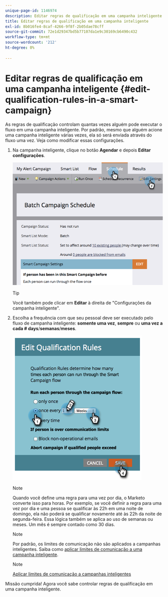 ```yaml
---
unique-page-id: 1146974
description: Editar regras de qualificação em uma campanha inteligente - Documentos do Marketo - Documentação do produto
title: Editar regras de qualificação em uma campanha inteligente
exl-id: 8b016fe4-8caf-4266-9f8f-2b05dae78cff
source-git-commit: 72e1d29347bd5b77107da1e9c30169cb6490c432
workflow-type: tm+mt
source-wordcount: '212'
ht-degree: 0%

---
```


# Editar regras de qualificação em uma campanha inteligente {#edit-qualification-rules-in-a-smart-campaign}

As regras de qualificação controlam quantas vezes alguém pode executar o fluxo em uma campanha inteligente. Por padrão, mesmo que alguém acione uma campanha inteligente várias vezes, ela só será enviada através do fluxo uma vez. Veja como modificar essas configurações.

1. Na campanha inteligente, clique no botão **Agendar** e depois **Editar configurações**.

   ![](assets/programeditsettings-hands.png)

   >[!TIP]
   >
   >Você também pode clicar em **Editar** à direita de &quot;Configurações da campanha inteligente&quot;.

1. Escolha a frequência com que seu pessoal deve ser executado pelo fluxo de campanha inteligente: **somente uma vez**, **sempre** ou **uma vez a cada # days**/**semanas**/**meses**.

   ![](assets/edit-qualification-rules-in-a-smart-campaign.png)

   >[!NOTE]
   >
   >Quando você define uma regra para uma vez por dia, o Marketo converte isso para horas. Por exemplo, se você definir a regra para uma vez por dia e uma pessoa se qualificar às 22h em uma noite de domingo, ela não poderá se qualificar novamente até às 22h da noite de segunda-feira. Essa lógica também se aplica ao uso de semanas ou meses. Um mês é sempre contado como 30 dias.

   >[!NOTE]
   >
   >Por padrão, os limites de comunicação não são aplicados a campanhas inteligentes. Saiba como [aplicar limites de comunicação a uma campanha inteligente](/help/marketo/product-docs/core-marketo-concepts/smart-campaigns/using-smart-campaigns/apply-communication-limits-to-smart-campaign.md).

   >[!NOTE]
   >
   >[Aplicar limites de comunicação a campanhas inteligentes](/help/marketo/product-docs/core-marketo-concepts/smart-campaigns/using-smart-campaigns/apply-communication-limits-to-smart-campaign.md)

Missão cumprida! Agora você sabe controlar regras de qualificação em uma campanha inteligente.
